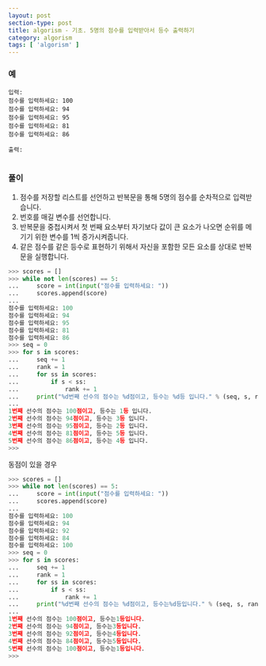 ```yaml
---
layout: post
section-type: post
title: algorism - 기초. 5명의 점수를 입력받아서 등수 출력하기
category: algorism
tags: [ 'algorism' ]
---
```


### 예

```
입력:
점수를 입력하세요: 100
점수를 입력하세요: 94
점수를 입력하세요: 95
점수를 입력하세요: 81
점수를 입력하세요: 86

출력:


```

### 풀이
1. 점수를 저장할 리스트를 선언하고 반복문을 통해 5명의 점수를 순차적으로 입력받습니다.
2. 번호를 매길 변수를 선언합니다.
3. 반복문을 중첩시켜서 첫 번째 요소부터 자기보다 값이 큰 요소가 나오면 순위를 메기기 위한 변수를 1씩 증가시켜줍니다.
4. 같은 점수를 같은 등수로 표현하기 위해서 자신을 포함한 모든 요소를 상대로 반복문을 실행합니다.

```python
>>> scores = []
>>> while not len(scores) == 5:
...     score = int(input("점수를 입력하세요: "))
...     scores.append(score)
...
점수를 입력하세요: 100
점수를 입력하세요: 94
점수를 입력하세요: 95
점수를 입력하세요: 81
점수를 입력하세요: 86
>>> seq = 0
>>> for s in scores:
...     seq += 1
...     rank = 1
...     for ss in scores:
...         if s < ss:
...             rank += 1
...     print("%d번째 선수의 점수는 %d점이고, 등수는 %d등 입니다." % (seq, s, rank))
...
1번째 선수의 점수는 100점이고, 등수는 1등 입니다.
2번째 선수의 점수는 94점이고, 등수는 3등 입니다.
3번째 선수의 점수는 95점이고, 등수는 2등 입니다.
4번째 선수의 점수는 81점이고, 등수는 5등 입니다.
5번째 선수의 점수는 86점이고, 등수는 4등 입니다.
>>>
```

동점이 있을 경우

```python
>>> scores = []
>>> while not len(scores) == 5:
...     score = int(input("점수를 입력하세요: "))
...     scores.append(score)
...
점수를 입력하세요: 100
점수를 입력하세요: 94
점수를 입력하세요: 92
점수를 입력하세요: 84
점수를 입력하세요: 100
>>> seq = 0
>>> for s in scores:
...     seq += 1
...     rank = 1
...     for ss in scores:
...         if s < ss:
...             rank += 1
...     print("%d번째 선수의 점수는 %d점이고, 등수는%d등입니다." % (seq, s, rank))
...
1번째 선수의 점수는 100점이고, 등수는1등입니다.
2번째 선수의 점수는 94점이고, 등수는3등입니다.
3번째 선수의 점수는 92점이고, 등수는4등입니다.
4번째 선수의 점수는 84점이고, 등수는5등입니다.
5번째 선수의 점수는 100점이고, 등수는1등입니다.
>>>
```
